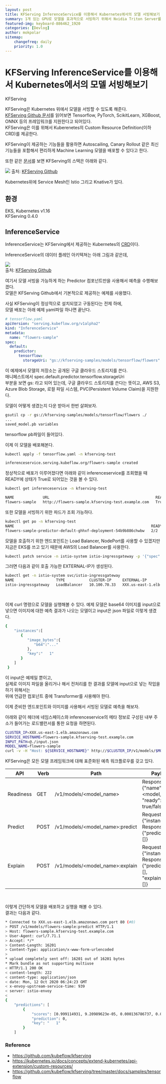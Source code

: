 ```yaml
---
layout: post
title: KFServing InferenceService를 이용해서 Kubernetes에서의 모델 서빙해보기
summary: 1개 있는 GPU로 모델을 효과적으로 서빙하기 위해서 Nvidia Triton Server를 테스트해보게 되었다.....
featured-img: keyboard-886462_1920
categories: [Devlog]
author: mokpolar
sitemap:
    changefreq: daily
    priority: 1.0
---
```


# KFServing InferenceService를 이용해서 Kubernetes에서의 모델 서빙해보기

KFServing

KFServing은 Kubernetes 위에서 모델을 서빙할 수 있도록 해준다.  
[KFServing Github 문서](https://github.com/kubeflow/kfserving)를 읽어보면 Tensorflow, PyTorch, ScikitLearn, XGBoost, ONNX 등의 프레임워크를 지원한다고 되어있다.  
KFServing은 이를 위해서 Kuberenetes의 Custom Resource Definition(이하 CRD)를 제공한다.  

KFServing이 제공하는 기능들을 활용하면 Autoscailing, Canary Rollout 같은 최신 기능들을 포함해서 편리하게 Machine Learning 모델을 배포할 수 있다고 한다.  

또한 같은 [문서](https://github.com/kubeflow/kfserving)를 보면 KFServing의 스택은 아래와 같다. 

![](./../assets/img/posts/2020-10-11-01-01-01.png)
출처: [KFServing Github](https://github.com/kubeflow/kfserving)

Kubernetes위에 Service Mesh인 Istio 그리고 Knative가 있다. 

## 환경

EKS, Kubernetes v1.16  
KFServing 0.4.0

## InferenceService

InferenceService는 KFServing에서 제공하는 Kubernetes의 [CRD](https://kubernetes.io/docs/concepts/extend-kubernetes/api-extension/custom-resources/)이다.  

InferenceService의 데이터 플레인 아키텍쳐는 아래 그림과 같은데, 

![](./../assets/img/posts/2020-10-11-01-01-02.jpg)  
출처: [KFServing Github](https://github.com/kubeflow/kfserving)


여기서 모델 서빙을 가능하게 하는 Predictor 컴포넌트만을 사용해서 예측을 수행해보겠다.  
모델은 KFServing Github에서 기본적으로 제공하는 예제를 사용했다. 

사실 KFServing이 정상적으로 설치되었고 구동된다는 전제 하에,  
모델 배포는 아래 예제 yaml파일 하나면 끝난다. 


```yaml
# tensorflow.yaml
apiVersion: "serving.kubeflow.org/v1alpha2"
kind: "InferenceService"
metadata:
  name: "flowers-sample"
spec:
  default:
    predictor:
      tensorflow:
        storageUri: "gs://kfserving-samples/models/tensorflow/flowers"
```


이 예제에서 모델의 저장소는 공개된 구글 클라우드 스토리지를 쓴다.  
매니페스트에서 
spec.default.predictor.tensorflow.storageUri  
부분을 보면 gs: 라고 되어 있는데, 구글 클라우드 스토리지를 쓴다는 뜻이고, 
AWS S3, Azure Blob Storage, 로컬 파일 시스템, PVC(Persistent Volume Claim)을 지원한다. 

모델이 어떻게 생겼는지 다운 받아서 한번 살펴보자. 

```sh
gsutil cp -r gs://kfserving-samples/models/tensorflow/flowers ./
...
saved_model.pb variables
```
tensorflow pb파일이 들어있다.  

이제 이 모델을 배포해본다.  

```sh
kubectl apply -f tensorflow.yaml -n kfserving-test

inferenceservice.serving.kubeflow.org/flowers-sample created
```

정상적으로 배포가 이루어졌다면 아래와 같이 inferenceservice를 조회했을 때 READY에 상태가 True로 되어있는 것을 볼 수 있다. 

```sh
kubectl get inferenceservice -n kfserving-test

NAME             URL                                                READY   DEFAULT TRAFFIC   CANARY TRAFFIC   AGE
flowers-sample   http://flowers-sample.kfserving-test.example.com   True    100                                94s
```

또한 모델을 서빙하기 위한 파드가 조회 가능하다. 

```sh
kubectl get po -n kfserving-test
NAME                                                              READY   STATUS    RESTARTS   AGE
flowers-sample-predictor-default-ghhxf-deployment-54b9b886chwbw   2/2     Running   0          3m28s
```


  
모델을 호출하기 위한 엔드포인트는 Load Balancer, NodePort를 사용할 수 있겠지만 지금은 EKS를 쓰고 있기 때문에 AWS의 Load Balancer를 사용한다.  

```sh
kubectl patch service -n istio-system istio-ingressgateway -p '{"spec": {"type": "LoadBalancer"}}'
```
그러면 다음과 같이 호출 가능한 EXTERNAL-IP가 생성된다.

```sh
kubectl get -n istio-system svc/istio-ingressgateway
NAME                   TYPE           CLUSTER-IP     EXTERNAL-IP                                                              PORT(S)                                                      AGE
istio-ingressgateway   LoadBalancer   10.100.70.33   XXX.us-east-1.elb.amazonaws.com
```

<br>

이제 curl 명령으로 모델을 실행해볼 수 있다. 
예제 모델은 base64 이미지를 input으로 넣으면 이미지에 대한 예측 결과가 나오는 모델이고
input은 json 파일로 이렇게 생겼다.  

```sh
{
    "instances":[
       {
          "image_bytes":{
             "b64":"..."
          },
          "key":"   1"
       }
    ]
 }
```
이 input은 예제일 뿐이고,  
실제로 이미지 파일을 올리거나 해서 전처리를 한 결과를 모델에 input으로 넣는 작업을 하기 위해서는  
위에 언급한 컴포넌트 중에 Transformer를 사용해야 한다.  

이제 준비한 엔드포인트와 이미지를 사용해서 서빙된 모델로 예측을 해보자.  

아래와 같이 헤더에 네임스페이스와 inferenceservice의 메타 정보로 구성된 내부 주소가 들어가는 로드밸런서를 통한 요청을 하면된다. 

```sh
CLUSTER_IP=XXX.us-east-1.elb.amazonaws.com
SERVICE_HOSTNAME=flowers-sample.kfserving-test.example.com
INPUT_PATH=@./input.json
MODEL_NAME=flowers-sample
curl -v -H "Host: ${SERVICE_HOSTNAME}" http://$CLUSTER_IP/v1/models/$MODEL_NAME:predict -d $INPUT_PATH
```

KFServing은 모든 모델 프레임워크에 대해 표준화된 예측 워크플로우를 갖고 있다.    

| API  | Verb | Path | Payload |
| ------------- | ------------- | ------------- | ------------- |
| Readiness| GET   | /v1/models/<model_name>          | Response:{"name": <model_name>, "ready": true/false}  |
| Predict  | POST  | /v1/models/<model_name>:predict  | Request:{"instances": []}  Response:{"predictions": []} |
| Explain  | POST  | /v1/models/<model_name>:explain  | Request:{"instances": []}  Response:{"predictions": [], "explainations": []}   ||


<br>

이렇게 간단하게 모델을 배포하고 실행을 해볼 수 있다.  
결과는 다음과 같다. 

```sh
* Connected to XXX.us-east-1.elb.amazonaws.com port 80 (#0)
> POST /v1/models/flowers-sample:predict HTTP/1.1
> Host: flowers-sample.kfserving-test.example.com
> User-Agent: curl/7.71.1
> Accept: */*
> Content-Length: 16201
> Content-Type: application/x-www-form-urlencoded
>
* upload completely sent off: 16201 out of 16201 bytes
* Mark bundle as not supporting multiuse
< HTTP/1.1 200 OK
< content-length: 222
< content-type: application/json
< date: Mon, 12 Oct 2020 06:24:23 GMT
< x-envoy-upstream-service-time: 939
< server: istio-envoy
<
{
    "predictions": [
        {
            "scores": [0.999114931, 9.20989623e-05, 0.000136786737, 0.000337258854, 0.000300533458, 1.84814289e-05],
            "prediction": 0,
            "key": "   1"
        }
    ]
```


### Reference

* https://github.com/kubeflow/kfserving
* https://kubernetes.io/docs/concepts/extend-kubernetes/api-extension/custom-resources/
* https://github.com/kubeflow/kfserving/tree/master/docs/samples/tensorflow
